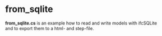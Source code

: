 ﻿<!-- IfcSharp-documentation, Copyright (c) 2020, Bernhard Simon Bock, Friedrich Eder, MIT License (see https://github.com/IfcSharp/IfcSharpLibrary/tree/master/Licence) --->

# from_sqlite

**from_sqlite.cs** is an example how to read and write models with ifcSQLite and to export them to a html- and step-file.

